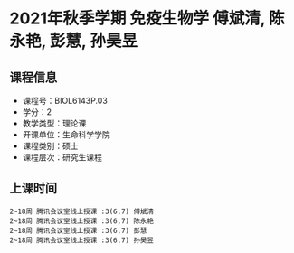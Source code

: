 # 2021年秋季学期 免疫生物学 傅斌清, 陈永艳, 彭慧, 孙昊昱






## 课程信息

- 课程号：BIOL6143P.03
- 学分：2
- 教学类型：理论课
- 开课单位：生命科学学院
- 课程类别：硕士
- 课程层次：研究生课程

## 上课时间

```
2~18周 腾讯会议室线上授课 :3(6,7) 傅斌清
2~18周 腾讯会议室线上授课 :3(6,7) 陈永艳
2~18周 腾讯会议室线上授课 :3(6,7) 彭慧
2~18周 腾讯会议室线上授课 :3(6,7) 孙昊昱
```


